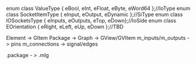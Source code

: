 

enum class ValueType { eBool, eInt, eFloat, eByte, eWord64 };//IoType
enum class SocketItemType { eInput, eOutput, eDynamic };//SiType
enum class IOSocketsType { eInputs, eOutputs, eTop, eDown};//IoSide
enum class EOrientation { eRight, eLeft, eUp, eDown };//TBD

Element -> GItem
Package -> Graph -> GView/GVItem
m_inputs/m_outputs -> pins
m_connections -> signal/edges

.package - > .mlg
